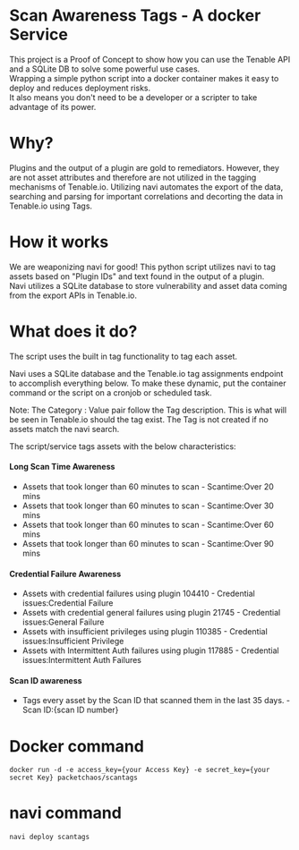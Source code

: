 # Scan Awareness Tags - A docker Service

This project is a Proof of Concept to show how you can use the Tenable API and a SQLite DB to solve some powerful use cases.  
Wrapping a simple python script into a docker container makes it easy to deploy and reduces deployment risks.  
It also means you don't need to be a developer or a scripter to take advantage of its power.

# Why?

Plugins and the output of a plugin are gold to remediators.  However, they are not asset attributes and therefore are not utilized in the tagging mechanisms of Tenable.io.
Utilizing navi automates the export of the data, searching and parsing for important correlations and decorting the data in Tenable.io using Tags.

# How it works

We are weaponizing navi for good! This python script utilizes navi to tag assets based on "Plugin IDs" and text found in the output of a plugin.  
Navi utilizes a SQLite database to store vulnerability and asset data coming from the export APIs in Tenable.io.


# What does it do?

The script uses the built in tag functionality to tag each asset.

Navi uses a SQLite database and the Tenable.io tag assignments endpoint to accomplish everything below.  To make these dynamic, put the container command or the script on a cronjob or scheduled task.

Note: The Category : Value pair follow the Tag description.  This is what will be seen in Tenable.io should the tag exist.  The Tag is not created if no assets match the navi search.

The script/service tags assets with the below characteristics:

#### Long Scan Time Awareness
 * Assets that took longer than 60 minutes to scan - Scantime:Over 20 mins
 * Assets that took longer than 60 minutes to scan - Scantime:Over 30 mins
 * Assets that took longer than 60 minutes to scan - Scantime:Over 60 mins
 * Assets that took longer than 60 minutes to scan - Scantime:Over 90 mins

#### Credential Failure Awareness
 * Assets with credential failures using plugin 104410 - Credential issues:Credential Failure
 * Assets with credential general failures using plugin 21745 - Credential issues:General Failure
 * Assets with insufficient privileges using plugin 110385 - Credential issues:Insufficient Privilege
 * Assets with Intermittent Auth failures using plugin 117885 - Credential issues:Intermittent Auth Failures

#### Scan ID awareness
 * Tags every asset by the Scan ID that scanned them in the last 35 days. - Scan ID:{scan ID number}


# Docker command
    docker run -d -e access_key={your Access Key} -e secret_key={your secret Key} packetchaos/scantags

# navi command
    navi deploy scantags
